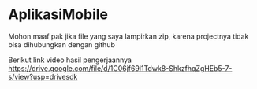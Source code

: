 # AplikasiMobile
Mohon maaf pak jika file yang saya lampirkan zip, karena projectnya tidak bisa dihubungkan dengan github

Berikut link video hasil pengerjaannya
https://drive.google.com/file/d/1C06jf69l1Tdwk8-ShkzfhqZgHEb5-7-s/view?usp=drivesdk
